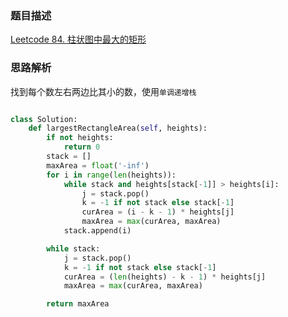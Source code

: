 ### 题目描述

[Leetcode 84. 柱状图中最大的矩形](https://leetcode-cn.com/problems/largest-rectangle-in-histogram/)

### 思路解析

找到每个数左右两边比其小的数，使用`单调递增栈`

```python

class Solution:
    def largestRectangleArea(self, heights):
        if not heights:
            return 0
        stack = []
        maxArea = float('-inf')
        for i in range(len(heights)):
            while stack and heights[stack[-1]] > heights[i]:
                j = stack.pop()
                k = -1 if not stack else stack[-1]
                curArea = (i - k - 1) * heights[j]
                maxArea = max(curArea, maxArea)
            stack.append(i)

        while stack:
            j = stack.pop()
            k = -1 if not stack else stack[-1]
            curArea = (len(heights) - k - 1) * heights[j]
            maxArea = max(curArea, maxArea)

        return maxArea

```
